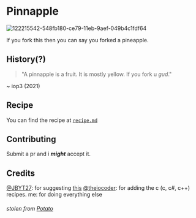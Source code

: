 # Pinnapple
![122215542-548fb180-ce79-11eb-9aef-049b4c1fdf64](https://user-images.githubusercontent.com/79815764/122243074-ae43ac00-ce78-11eb-85ef-f43c1ea06a78.png)

If you fork this then you can say you forked a pineapple.


## History(?)
> "A pinnapple is a fruit. It is mostly yellow. If you fork u *gud*."

~ iop3 (2021) 
## Recipe
You can find the recipe at [`recipe.md`](https://github.com/iop3/Pinnapple/blob/main/recipe.md)

## Contributing
Submit a pr and i ***might*** accept it.

## Credits
[@JBYT27](https://github.com/JBYT27): for suggesting [this](https://github.com/iop3/Pinnapple/issues/1)
[@theiocoder](https://github.com/theiocoder): for adding the c (c, c#, c++) recipes.
me: for doing everything else
<br>
###### stolen from [Potato](https://github.com/drtshock/Potato)
